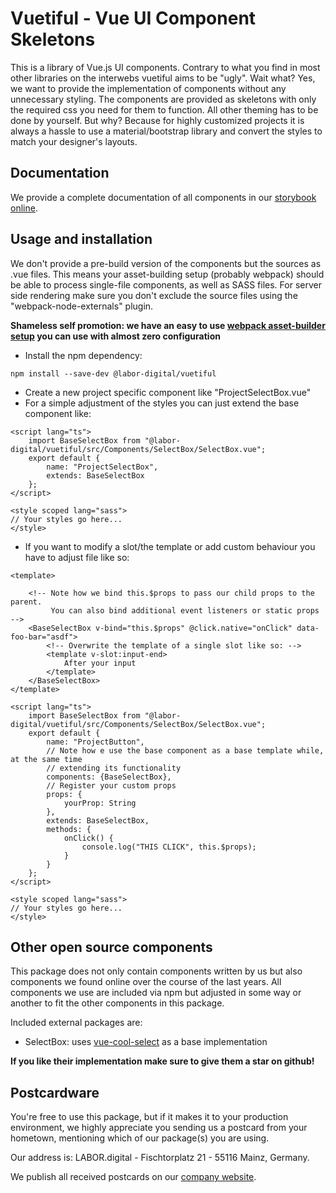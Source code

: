 # Vuetiful - Vue UI Component Skeletons
This is a library of Vue.js UI components. Contrary to what you find in most other libraries on the interwebs vuetiful aims to be "ugly". Wait what? Yes, we want to provide the implementation of components without any unnecessary styling. The components are provided as skeletons with only the required css you need for them to function. All other theming has to be done by yourself. But why? Because for highly customized projects it is always a hassle to use a material/bootstrap library and convert the styles to match your designer's layouts.

## Documentation
We provide a complete documentation of all components in our [storybook online](http://vuetiful.labor.tools/).

## Usage and installation
We don't provide a pre-build version of the components but the sources as .vue files. This means your asset-building setup (probably webpack) should be able to process single-file components, as well as SASS files.
For server side rendering make sure you don't exclude the source files using the "webpack-node-externals" plugin. 

**Shameless self promotion: we have an easy to use [webpack asset-builder setup](https://github.com/labor-digital/asset-building) you can use with almost zero configuration**

* Install the npm dependency:
```
npm install --save-dev @labor-digital/vuetiful
```
* Create a new project specific component like "ProjectSelectBox.vue"
* For a simple adjustment of the styles you can just extend the base component like:
```vue
<script lang="ts">
	import BaseSelectBox from "@labor-digital/vuetiful/src/Components/SelectBox/SelectBox.vue";
	export default {
		name: "ProjectSelectBox",
		extends: BaseSelectBox
	};
</script>

<style scoped lang="sass">
// Your styles go here...
</style>
```
* If you want to modify a slot/the template or add custom behaviour you have to adjust file like so:
```vue
<template>

	<!-- Note how we bind this.$props to pass our child props to the parent.
		 You can also bind additional event listeners or static props -->
	<BaseSelectBox v-bind="this.$props" @click.native="onClick" data-foo-bar="asdf">
		<!-- Overwrite the template of a single slot like so: -->
		<template v-slot:input-end>
			After your input
		</template>
	</BaseSelectBox>
</template>

<script lang="ts">
	import BaseSelectBox from "@labor-digital/vuetiful/src/Components/SelectBox/SelectBox.vue";
	export default {
		name: "ProjectButton",
		// Note how e use the base component as a base template while, at the same time
		// extending its functionality
		components: {BaseSelectBox},
		// Register your custom props
		props: {
			yourProp: String
		},
		extends: BaseSelectBox,
		methods: {
			onClick() {
				console.log("THIS CLICK", this.$props);
			}
		}
	};
</script>

<style scoped lang="sass">
// Your styles go here...
</style>
```

## Other open source components
This package does not only contain components written by us but also components
we found online over the course of the last years. All components we use are included via npm but adjusted in some way or another to fit the other components in this package.

Included external packages are:

- SelectBox: uses [vue-cool-select](https://github.com/iliyaZelenko/vue-cool-select) as a base implementation

**If you like their implementation make sure to give them a star on github!**

## Postcardware

You're free to use this package, but if it makes it to your production environment, we highly appreciate you sending us a postcard from your hometown, mentioning which of our package(s) you are using.

Our address is: LABOR.digital - Fischtorplatz 21 - 55116 Mainz, Germany.

We publish all received postcards on our [company website](https://labor.digital). 
